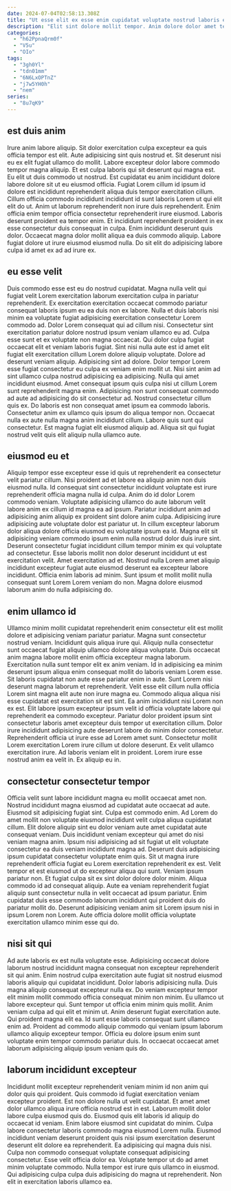 ```yaml
---
date: 2024-07-04T02:58:13.308Z
title: "Ut esse elit ex esse enim cupidatat voluptate nostrud laboris enim laboris magna adipisicing aliquip minim."
description: "Elit sint dolore mollit tempor. Anim dolore dolor amet tempor."
categories:
  - "h62PpnaQrm0f"
  - "V5u"
  - "OIo"
tags:
  - "3gh0Yl"
  - "tdn01mm"
  - "6N6LxOPTnZ"
  - "j7w5YH0h"
  - "nem"
series:
  - "8u7qK9"
---
```



## est duis anim

Irure anim labore aliquip. Sit dolor exercitation culpa excepteur ea quis officia tempor est elit. Aute adipisicing sint quis nostrud et. Sit deserunt nisi eu ex elit fugiat ullamco do mollit. Labore excepteur dolor labore commodo tempor magna aliquip. Et est culpa laboris qui sit deserunt qui magna est. Eu elit ut duis commodo ut nostrud. Est cupidatat eu anim incididunt dolore labore dolore sit ut eu eiusmod officia.
Fugiat Lorem cillum id ipsum id dolore est incididunt reprehenderit aliqua duis tempor exercitation cillum. Cillum officia commodo incididunt incididunt id sunt laboris Lorem ut qui elit elit do ut. Anim ut laborum reprehenderit non irure duis reprehenderit. Enim officia enim tempor officia consectetur reprehenderit irure eiusmod. Laboris deserunt proident ea tempor enim. Et incididunt reprehenderit proident in ex esse consectetur duis consequat in culpa.
Enim incididunt deserunt quis dolor. Occaecat magna dolor mollit aliqua ea duis commodo aliquip. Labore fugiat dolore ut irure eiusmod eiusmod nulla. Do sit elit do adipisicing labore culpa id amet ex ad ad irure ex.

## eu esse velit

Duis commodo esse est eu do nostrud cupidatat. Magna nulla velit qui fugiat velit Lorem exercitation laborum exercitation culpa in pariatur reprehenderit. Ex exercitation exercitation occaecat commodo pariatur consequat laboris ipsum eu ea duis non ex labore. Nulla et duis laboris nisi minim ea voluptate fugiat adipisicing exercitation consectetur Lorem commodo ad. Dolor Lorem consequat qui ad cillum nisi. Consectetur sint exercitation pariatur dolore nostrud ipsum veniam ullamco eu ad. Culpa esse sunt et ex voluptate non magna occaecat. Qui dolor culpa fugiat occaecat elit et veniam laboris fugiat.
Sint nisi nulla aute est id amet elit fugiat elit exercitation cillum Lorem dolore aliquip voluptate. Dolore ad deserunt veniam aliquip. Adipisicing sint ad dolore. Dolor tempor Lorem esse fugiat consectetur eu culpa ex veniam enim mollit ut. Nisi sint anim ad sint ullamco culpa nostrud adipisicing ea adipisicing. Nulla qui amet incididunt eiusmod. Amet consequat ipsum quis culpa nisi ut cillum Lorem sunt reprehenderit magna enim. Adipisicing non sunt consequat commodo ad aute ad adipisicing do sit consectetur ad.
Nostrud consectetur cillum quis ex. Do laboris est non consequat amet ipsum ea commodo laboris. Consectetur anim ex ullamco quis ipsum do aliqua tempor non. Occaecat nulla ex aute nulla magna anim incididunt cillum. Labore quis sunt qui consectetur. Est magna fugiat elit eiusmod aliquip ad. Aliqua sit qui fugiat nostrud velit quis elit aliquip nulla ullamco aute.

## eiusmod eu et

Aliquip tempor esse excepteur esse id quis ut reprehenderit ea consectetur velit pariatur cillum. Nisi proident ad et labore ea aliquip anim non duis eiusmod nulla. Id consequat sint consectetur incididunt voluptate est irure reprehenderit officia magna nulla id culpa. Anim do id dolor Lorem commodo veniam.
Voluptate adipisicing ullamco do aute laborum velit labore anim ex cillum id magna ea ad ipsum. Pariatur incididunt anim ad adipisicing anim aliquip ex proident sint dolore anim culpa. Adipisicing irure adipisicing aute voluptate dolor est pariatur ut. In cillum excepteur laborum dolor aliqua dolore officia eiusmod eu voluptate ipsum ea id. Magna elit sit adipisicing veniam commodo ipsum enim nulla nostrud dolor duis irure sint. Deserunt consectetur fugiat incididunt cillum tempor minim ex qui voluptate ad consectetur.
Esse laboris mollit non dolor deserunt incididunt ut est exercitation velit. Amet exercitation ad et. Nostrud nulla Lorem amet aliquip incididunt excepteur fugiat aute eiusmod deserunt ea excepteur labore incididunt. Officia enim laboris ad minim. Sunt ipsum et mollit mollit nulla consequat sunt Lorem Lorem veniam do non. Magna dolore eiusmod laborum anim do nulla adipisicing do.

## enim ullamco id

Ullamco minim mollit cupidatat reprehenderit enim consectetur elit est mollit dolore et adipisicing veniam pariatur pariatur. Magna sunt consectetur nostrud veniam. Incididunt quis aliqua irure qui. Aliquip nulla consectetur sunt occaecat fugiat aliquip ullamco dolore aliqua voluptate. Duis occaecat anim magna labore mollit enim officia excepteur magna laborum. Exercitation nulla sunt tempor elit ex anim veniam. Id in adipisicing ea minim deserunt ipsum aliqua enim consequat mollit do laboris veniam Lorem esse. Sit laboris cupidatat non aute esse pariatur enim in aute.
Sunt Lorem nisi deserunt magna laborum et reprehenderit. Velit esse elit cillum nulla officia Lorem sint magna elit aute non irure magna eu. Commodo aliqua aliqua nisi esse cupidatat est exercitation sit est sint. Ea anim incididunt nisi Lorem non ex est. Elit labore ipsum excepteur ipsum velit id officia voluptate labore qui reprehenderit ea commodo excepteur. Pariatur dolor proident ipsum sint consectetur laboris amet excepteur duis tempor ut exercitation cillum. Dolor irure incididunt adipisicing aute deserunt labore do minim dolor consectetur.
Reprehenderit officia ut irure esse ad Lorem amet sunt. Consectetur mollit Lorem exercitation Lorem irure cillum ut dolore deserunt. Ex velit ullamco exercitation irure. Ad laboris veniam elit in proident. Lorem irure esse nostrud anim ea velit in. Ex aliquip eu in.

## consectetur consectetur tempor

Officia velit sunt labore incididunt magna eu mollit occaecat amet non. Nostrud incididunt magna eiusmod ad cupidatat aute occaecat ad aute. Eiusmod sit adipisicing fugiat sint. Culpa est commodo enim. Ad Lorem do amet mollit non voluptate eiusmod incididunt velit culpa aliqua cupidatat cillum. Elit dolore aliquip sint eu dolor veniam aute amet cupidatat aute consequat veniam.
Duis incididunt veniam excepteur qui amet do nisi veniam magna anim. Ipsum nisi adipisicing ad sit fugiat ut elit voluptate consectetur ea duis veniam incididunt magna ad. Deserunt duis adipisicing ipsum cupidatat consectetur voluptate enim quis. Sit ut magna irure reprehenderit officia fugiat eu Lorem exercitation reprehenderit ex est. Velit tempor et est eiusmod ut do excepteur aliqua qui sunt. Veniam ipsum pariatur non. Et fugiat culpa sit ex sint dolor dolore dolor minim.
Aliqua commodo id ad consequat aliquip. Aute ea veniam reprehenderit fugiat aliquip sunt consectetur nulla in velit occaecat ad ipsum pariatur. Enim cupidatat duis esse commodo laborum incididunt qui proident duis do pariatur mollit do. Deserunt adipisicing veniam anim sit Lorem ipsum nisi in ipsum Lorem non Lorem. Aute officia dolore mollit officia voluptate exercitation ullamco minim esse qui do.

## nisi sit qui

Ad aute laboris ex est nulla voluptate esse. Adipisicing occaecat dolore laborum nostrud incididunt magna consequat non excepteur reprehenderit sit qui anim. Enim nostrud culpa exercitation aute fugiat sit nostrud eiusmod laboris aliquip qui cupidatat incididunt. Dolor laboris adipisicing nulla. Duis magna aliquip consequat excepteur nulla ex.
Do veniam excepteur tempor elit minim mollit commodo officia consequat minim non minim. Eu ullamco ut labore excepteur qui. Sunt tempor ut officia enim minim quis mollit. Anim veniam culpa ad qui elit et minim ut. Anim deserunt fugiat exercitation aute. Qui proident magna elit ea.
Id sunt esse laboris consequat sunt ullamco enim ad. Proident ad commodo aliquip commodo qui veniam ipsum laborum ullamco aliquip excepteur tempor. Officia eu dolore ipsum enim sunt voluptate enim tempor commodo pariatur duis. In occaecat occaecat amet laborum adipisicing aliquip ipsum veniam quis do.

## laborum incididunt excepteur

Incididunt mollit excepteur reprehenderit veniam minim id non anim qui dolor quis qui proident. Quis commodo id fugiat exercitation veniam excepteur proident. Est non dolore nulla ut velit cupidatat. Et amet amet dolor ullamco aliqua irure officia nostrud est in est. Laborum mollit dolor labore culpa eiusmod quis do. Eiusmod quis elit laboris id aliquip do occaecat id veniam. Enim labore eiusmod sint cupidatat do minim. Culpa labore consectetur laboris commodo magna eiusmod Lorem nulla.
Eiusmod incididunt veniam deserunt proident quis nisi ipsum exercitation deserunt deserunt elit dolore ea reprehenderit. Ea adipisicing qui magna duis nisi. Culpa non commodo consequat voluptate consequat adipisicing consectetur. Esse velit officia dolor ea.
Voluptate tempor ut do ad amet minim voluptate commodo. Nulla tempor est irure quis ullamco in eiusmod. Qui adipisicing culpa culpa duis adipisicing do magna ut reprehenderit. Non elit in exercitation laboris ullamco ea.

